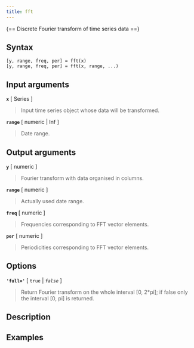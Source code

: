 ```yaml
---
title: fft
---
```


{== Discrete Fourier transform of time series data ==}


## Syntax 

    [y, range, freq, per] = fft(x)
    [y, range, freq, per] = fft(x, range, ...)


## Input arguments 

__`x`__ [ Series ]
> 
> Input time series object whose data will be transformed.
> 

__`range`__ [ numeric | Inf ] 
> 
> Date range.
> 

## Output arguments 


__`y`__ [ numeric ]
> 
> Fourier transform with data organised in columns.
> 

__`range`__ [ numeric ] 
> 
> Actually used date range.
> 

__`freq`__ [ numeric ] 
> 
> Frequencies corresponding to FFT vector elements.
> 

__`per`__ [ numeric ] 
> 
> Periodicities corresponding to FFT vector elements.
> 

## Options 

__`'full='`__ [ `true` | *`false`* ]
> 
> Return Fourier transform on the whole
> interval [0, 2*pi]; if false only the interval [0, pi] is returned.
> 


## Description 



## Examples

```matlab
```

